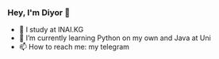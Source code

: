 ### Hey, I'm Diyor 👋

- 🔭 I study at INAI.KG
- 🌱 I’m currently learning Python on my own and Java at Uni
- 📫 How to reach me: my telegram

